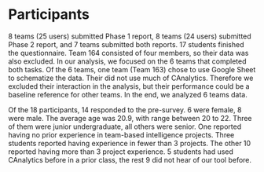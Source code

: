 # Participants

8 teams (25 users) submitted Phase 1 report, 8 teams (24 users) submitted Phase
2 report, and 7 teams submitted both reports. 17 students finished the
questionnaire. Team 164 consisted of four members, so their data was also excluded. In our analysis, we focused on the 6 teams that completed both
tasks. Of the 6 teams, one team (Team 163) chose to use Google Sheet to
schematize the data. Their did not use much of CAnalytics. Therefore we excluded
their interaction in the analysis, but their performance could be a baseline
reference for other teams. In the end, we analyzed 6 teams data.

Of the 18 participants, 14 responded to the pre-survey. 6 were female, 8 were male. The average age was 20.9, with range between 20 to 22. Three of them were junior undergraduate, all others were senior. One reported having no prior experience in team-based intelligence projects. Three students reported having experience in fewer than 3 projects. The other 10 reported having more than 3 project experience. 5 students had used CAnalytics before in a prior class, the rest 9 did not hear of our tool before. 

